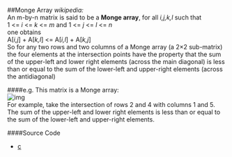 ##Monge Array
_wikipedia:_</br>
An m-by-n matrix is said to be a __Monge array__, for all _i,j,k,l_ such that</br>
  1 <= _i_ <= _k_ <= _m_ and 1 <= _j_ <= _l_ <= _n_</br>
one obtains</br>
  A[_i,j_] + A[_k,l_] <= A[_i,l_] + A[_k,j_]</br>
So for any two rows and two columns of a Monge array (a 2×2 sub-matrix) the four elements at the intersection 
points have the property that the sum of the upper-left and lower right elements
 (across the main diagonal) is less than or equal to the sum of the lower-left
  and upper-right elements (across the antidiagonal)
  
####e.g.
This matrix is a Monge array:</br>
![img](https://cloud.githubusercontent.com/assets/9131176/9570311/797c74ae-4fba-11e5-9da4-d650d0246257.png)</br>
For example, take the intersection of rows 2 and 4 with columns 1 and 5.</br>
The sum of the upper-left and lower right elements is less than or equal to the sum of the lower-left and 
upper-right elements.

####Source Code
* [c](https://github.com/wuzhiyi/data-structure/blob/master/monge-array.c)
